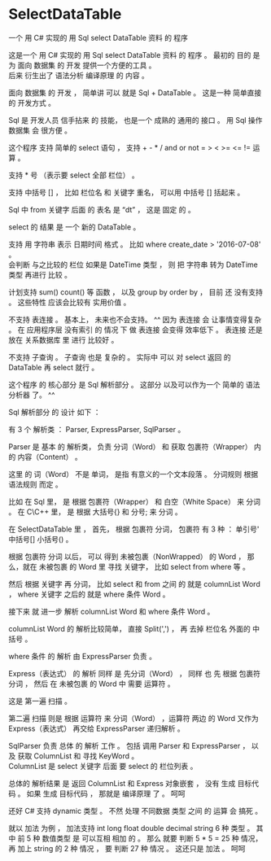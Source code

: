 # SelectDataTable
一个 用 C# 实现的 用 Sql select DataTable 资料 的 程序





这是一个 用 C# 实现的 用 Sql select DataTable 资料 的 程序 。   最初的 目的 是 为 面向 数据集 的 开发 提供一个方便的工具 。  
后来 衍生出了 语法分析 编译原理 的 内容 。      



面向 数据集 的 开发 ，   简单讲 可以 就是  Sql + DataTable 。    这是一种 简单直接 的 开发方式 。

Sql 是 开发人员 信手拈来 的 技能， 也是一个 成熟的 通用的 接口 。 用 Sql 操作 数据集 会 很方便 。

这个程序 支持 简单的 select 语句 ， 支持  + - * / and or not = > < >= <= !=   运算 。

支持 * 号 （表示要 select 全部 栏位） 。

支持 中括号 []  ，  比如  栏位名 和  关键字 重名， 可以用 中括号 [] 括起来 。

Sql 中 from 关键字 后面 的 表名 是 “dt”  ，  这是 固定 的 。

select 的 结果 是 一个 新的 DataTable  。

支持 用 字符串 表示 日期时间 格式 。 比如   where create_date > '2016-07-08'   。   
会判断 与之比较的 栏位 如果是 DateTime 类型 ， 则 把 字符串 转为 DateTime 类型 再进行 比较 。

计划支持 sum() count() 等 函数 ， 以及  group by   order by  ，    目前 还 没有支持 。  这些特性 应该会比较有 实用价值 。

不支持 表连接 。  基本上， 未来也不会支持。 ^^   因为 表连接 会 让事情变得复杂 。 在 应用程序层 没有索引 的 情况 下 做 表连接 会变得 效率低下 。
表连接 还是 放在 关系数据库 里 进行 比较好 。

不支持 子查询 。 子查询 也是 复杂的 。    实际中 可以 对 select 返回 的 DataTable 再 select 就行 。        

这个程序 的 核心部分 是  Sql 解析部分 。 这部分 以及可以作为一个 简单的 语法分析器 了。  ^^

Sql 解析部分 的 设计 如下 ：

有 3 个 解析类 ：  Parser, ExpressParser, SqlParser 。    

Parser 是 基本 的 解析类， 负责 分词（Word） 和 获取 包裹符（Wrapper） 内 的 内容（Content） 。

这里 的 词（Word） 不是 单词， 是指 有意义的一个文本段落 。 分词规则 根据 语法规则 而定 。

比如 在 Sql 里， 是 根据  包裹符（Wrapper） 和 白空（White Space）  来  分词  。  在 C\C++ 里， 是 根据 大括号{} 和 分号;   来 分词 。

在  SelectDataTable 里 ， 首先， 根据 包裹符 分词， 包裹符 有 3 种 ：  单引号' 中括号[] 小括号() 。

根据 包裹符 分词 以后， 可以 得到  未被包裹（NonWrapped）  的  Word ，  那么，就在 未被包裹 的 Word 里 寻找 关键字， 
比如 select from where 等 。  

然后 根据 关键字 再 分词，  比如  select 和 from 之间 的 就是  columnList Word ， where  关键字 之后的 就是 where 条件 Word 。

接下来 就 进一步 解析  columnList Word 和 where 条件 Word 。

columnList Word 的 解析比较简单， 直接 Split(',') ， 再 去掉 栏位名 外面的 中括号 。

where 条件 的 解析 由  ExpressParser  负责 。 

Express（表达式） 的 解析 同样 是 先分词（Word） ， 同样 也 先 根据 包裹符 分词 ， 然后 在 未被包裹 的 Word 中 需要 运算符 。

这是 第一遍 扫描 。

第二遍 扫描 则是 根据 运算符 来 分词（Word） ，运算符 两边 的 Word 又作为 Express（表达式） 再交给  ExpressParser 递归解析 。

SqlParser 负责 总体 的 解析 工作 。 包括 调用 Parser 和 ExpressParser ， 以及 获取 ColumnList 和 寻找 KeyWord 。   
ColumnList 是 select 关键字 后面 要 select 的 栏位列表 。

总体的 解析结果 是  返回  ColumnList 和  Express  对象嵌套 ，   没有 生成 目标代码 。 如果 生成 目标代码 ，  那就是 编译原理 了 。  呵呵


还好 C# 支持 dynamic 类型 。 不然 处理 不同数据 类型 之间 的 运算 会 搞死 。 

就以 加法 为例 ， 加法支持 int long float double decimal string  6 种 类型 。  其中 前 5 种 数值类型 是 可以互相 相加 的 。
那么 就要 判断  5 * 5 = 25 种 情况， 再 加上 string 的 2 种 情况 ， 要 判断 27 种 情况 。
这还只是 加法 。     呵呵
































